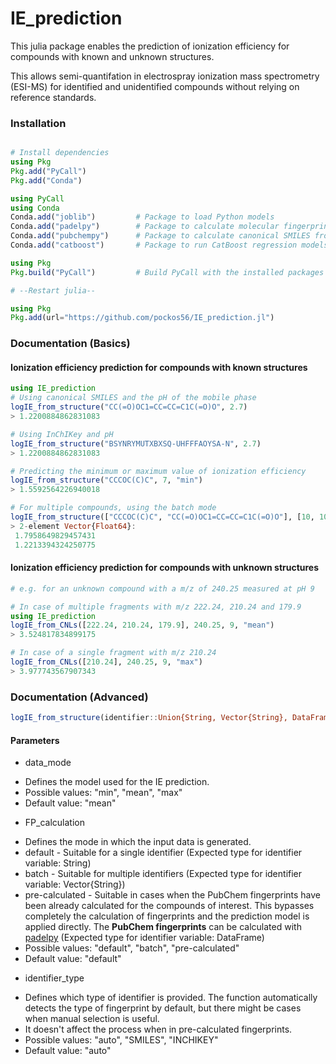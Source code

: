 # IE_prediction

This julia package enables the prediction of ionization efficiency for compounds with known and unknown structures.

This allows semi-quantifation in electrospray ionization mass spectrometry (ESI-MS) for identified and unidentified compounds without relying on reference standards.

### Installation
```julia

# Install dependencies
using Pkg
Pkg.add("PyCall")
Pkg.add("Conda")

using PyCall
using Conda
Conda.add("joblib")         # Package to load Python models
Conda.add("padelpy")        # Package to calculate molecular fingerprints
Conda.add("pubchempy")      # Package to calculate canonical SMILES from InCHiKey
Conda.add("catboost")       # Package to run CatBoost regression models for IE IE_prediction

using Pkg
Pkg.build("PyCall")         # Build PyCall with the installed packages

# --Restart julia--

using Pkg
Pkg.add(url="https://github.com/pockos56/IE_prediction.jl")

```

### Documentation (Basics)

#### Ionization efficiency prediction for compounds with known structures


```julia
using IE_prediction
# Using canonical SMILES and the pH of the mobile phase
logIE_from_structure("CC(=O)OC1=CC=CC=C1C(=O)O", 2.7)
> 1.2200884862831083

# Using InChIKey and pH
logIE_from_structure("BSYNRYMUTXBXSQ-UHFFFAOYSA-N", 2.7)
> 1.2200884862831083

# Predicting the minimum or maximum value of ionization efficiency
logIE_from_structure("CCCOC(C)C", 7, "min")
> 1.5592564226940018

# For multiple compounds, using the batch mode
logIE_from_structure(["CCCOC(C)C", "CC(=O)OC1=CC=CC=C1C(=O)O"], [10, 10], "min", FP_calculation="batch")
> 2-element Vector{Float64}:
 1.7958649829457431       
 1.2213394324250775
```

#### Ionization efficiency prediction for compounds with unknown structures

```julia
# e.g. for an unknown compound with a m/z of 240.25 measured at pH 9

# In case of multiple fragments with m/z 222.24, 210.24 and 179.9
using IE_prediction
logIE_from_CNLs([222.24, 210.24, 179.9], 240.25, 9, "mean")
> 3.524817834899175

# In case of a single fragment with m/z 210.24
logIE_from_CNLs([210.24], 240.25, 9, "max")
> 3.977743567907343

```

### Documentation (Advanced)

``` julia
logIE_from_structure(identifier::Union{String, Vector{String}, DataFrame}, pH, data_mode::String="mean"; FP_calculation::String="default", identifier_type::String="auto")
```

#### Parameters
+ data_mode
- Defines the model used for the IE prediction.
- Possible values: "min", "mean", "max"
- Default value: "mean"

+ FP_calculation
- Defines the mode in which the input data is generated.
- default - Suitable for a single identifier (Expected type for identifier variable: String)
- batch - Suitable for multiple identifiers (Expected type for identifier variable: Vector{String})
- pre-calculated - Suitable in cases when the PubChem fingerprints have been already calculated for the compounds of interest. This bypasses completely the calculation of fingerprints and the prediction model is applied directly. The **PubChem fingerprints** can be calculated with [padelpy](https://github.com/Hamada-Noreldeen/PaDELPy) (Expected type for identifier variable: DataFrame)
- Possible values: "default", "batch", "pre-calculated"
- Default value: "default"

+ identifier_type
- Defines which type of identifier is provided. The function automatically detects the type of fingerprint by default, but there might be cases when manual selection is useful.
- It doesn't affect the process when in pre-calculated fingerprints.
- Possible values: "auto", "SMILES", "INCHIKEY"
- Default value: "auto"